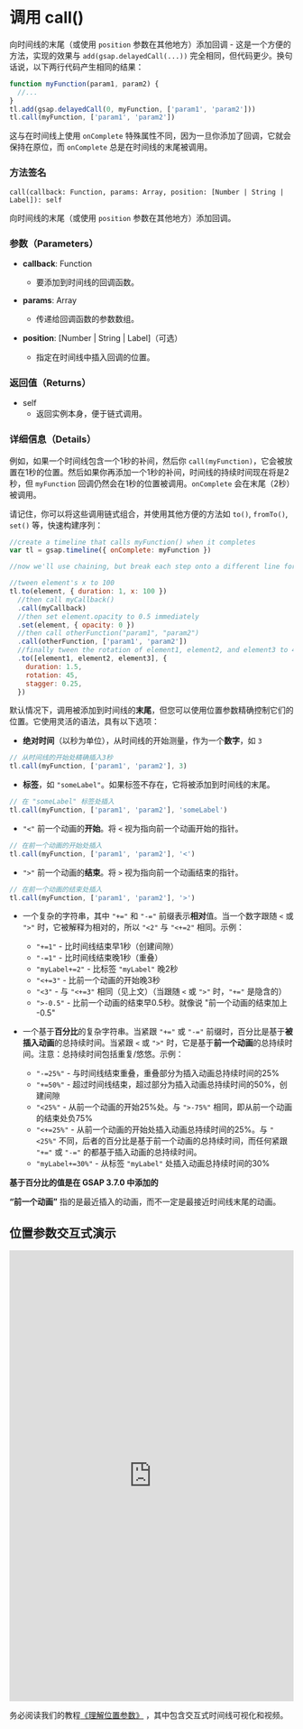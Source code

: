 # 调用 call()

向时间线的末尾（或使用 `position` 参数在其他地方）添加回调 - 这是一个方便的方法，实现的效果与 `add(gsap.delayedCall(...))` 完全相同，但代码更少。换句话说，以下两行代码产生相同的结果：

```javascript
function myFunction(param1, param2) {
  //...
}
tl.add(gsap.delayedCall(0, myFunction, ['param1', 'param2']))
tl.call(myFunction, ['param1', 'param2'])
```

这与在时间线上使用 `onComplete` 特殊属性不同，因为一旦你添加了回调，它就会保持在原位，而 `onComplete` 总是在时间线的末尾被调用。

### 方法签名

```plaintext
call(callback: Function, params: Array, position: [Number | String | Label]): self
```

向时间线的末尾（或使用 `position` 参数在其他地方）添加回调。

### 参数（Parameters）

- **callback**: Function

  - 要添加到时间线的回调函数。

- **params**: Array

  - 传递给回调函数的参数数组。

- **position**: [Number | String | Label]（可选）
  - 指定在时间线中插入回调的位置。

### 返回值（Returns）

- self
  - 返回实例本身，便于链式调用。

### 详细信息（Details）

例如，如果一个时间线包含一个1秒的补间，然后你 `call(myFunction)`，它会被放置在1秒的位置。然后如果你再添加一个1秒的补间，时间线的持续时间现在将是2秒，但 `myFunction` 回调仍然会在1秒的位置被调用。`onComplete` 会在末尾（2秒）被调用。

请记住，你可以将这些调用链式组合，并使用其他方便的方法如 `to()`, `fromTo()`, `set()` 等，快速构建序列：

```javascript
//create a timeline that calls myFunction() when it completes
var tl = gsap.timeline({ onComplete: myFunction })

//now we'll use chaining, but break each step onto a different line for readability...

//tween element's x to 100
tl.to(element, { duration: 1, x: 100 })
  //then call myCallback()
  .call(myCallback)
  //then set element.opacity to 0.5 immediately
  .set(element, { opacity: 0 })
  //then call otherFunction("param1", "param2")
  .call(otherFunction, ['param1', 'param2'])
  //finally tween the rotation of element1, element2, and element3 to 45 and stagger the start times by 0.25 seconds
  .to([element1, element2, element3], {
    duration: 1.5,
    rotation: 45,
    stagger: 0.25,
  })
```

默认情况下，调用被添加到时间线的**末尾**，但您可以使用位置参数精确控制它们的位置。它使用灵活的语法，具有以下选项：

- **绝对时间**（以秒为单位），从时间线的开始测量，作为一个**数字**，如 `3`

```javascript
// 从时间线的开始处精确插入3秒
tl.call(myFunction, ['param1', 'param2'], 3)
```

- **标签**，如 `"someLabel"`。如果标签不存在，它将被添加到时间线的末尾。

```javascript
// 在 "someLabel" 标签处插入
tl.call(myFunction, ['param1', 'param2'], 'someLabel')
```

- `"<"` 前一个动画的**开始**。将 `<` 视为指向前一个动画开始的指针。

```javascript
// 在前一个动画的开始处插入
tl.call(myFunction, ['param1', 'param2'], '<')
```

- `">"` 前一个动画的**结束**。将 `>` 视为指向前一个动画结束的指针。

```javascript
// 在前一个动画的结束处插入
tl.call(myFunction, ['param1', 'param2'], '>')
```

- 一个复杂的字符串，其中 `"+="` 和 `"-="` 前缀表示**相对**值。当一个数字跟随 `<` 或 `">"` 时，它被解释为相对的，所以 `"<2"` 与 `"<+=2"` 相同。示例：

  - `"+=1"` - 比时间线结束早1秒（创建间隙）
  - `"-=1"` - 比时间线结束晚1秒（重叠）
  - `"myLabel+=2"` - 比标签 `"myLabel"` 晚2秒
  - `"<+=3"` - 比前一个动画的开始晚3秒
  - `"<3"` - 与 `"<+=3"` 相同（见上文）（当跟随 `<` 或 `">"` 时，`"+="` 是隐含的）
  - `">-0.5"` - 比前一个动画的结束早0.5秒。就像说 "前一个动画的结束加上 -0.5"

- 一个基于**百分比**的复杂字符串。当紧跟 `"+="` 或 `"-="` 前缀时，百分比是基于**被插入动画**的总持续时间。当紧跟 `<` 或 `">"` 时，它是基于**前一个动画**的总持续时间。注意：总持续时间包括重复/悠悠。示例：

  - `"-=25%"` - 与时间线结束重叠，重叠部分为插入动画总持续时间的25%
  - `"+=50%"` - 超过时间线结束，超过部分为插入动画总持续时间的50%，创建间隙
  - `"<25%"` - 从前一个动画的开始25%处。与 `">-75%"` 相同，即从前一个动画的结束处负75%
  - `"<+=25%"` - 从前一个动画的开始处插入动画总持续时间的25%。与 `"<25%"` 不同，后者的百分比是基于前一个动画的总持续时间，而任何紧跟 `"+="` 或 `"-="` 的都基于插入动画的总持续时间。
  - `"myLabel+=30%"` - 从标签 `"myLabel"` 处插入动画总持续时间的30%

**基于百分比的值是在 GSAP 3.7.0 中添加的**

**“前一个动画”** 指的是最近插入的动画，而不一定是最接近时间线末尾的动画。

## 位置参数交互式演示

<iframe src="https://codepen.io/GreenSock/pen/PopXddg" width="100%" height="800" scrolling="no" frameborder="no" allowtransparency="true" allowfullscreen="true"></iframe>

务必阅读我们的教程[《理解位置参数》](https://gsap.com/resources/position-parameter/) ，其中包含交互式时间线可视化和视频。
